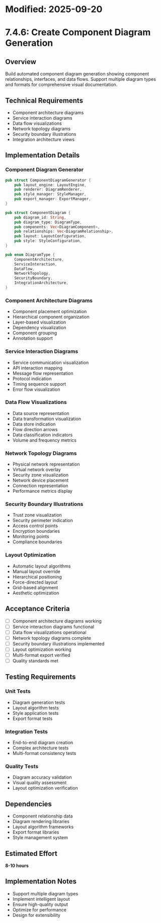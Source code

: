 # Modified: 2025-09-20

# 7.4.6: Create Component Diagram Generation

## Overview
Build automated component diagram generation showing component relationships, interfaces, and data flows. Support multiple diagram types and formats for comprehensive visual documentation.

## Technical Requirements
- Component architecture diagrams
- Service interaction diagrams
- Data flow visualizations
- Network topology diagrams
- Security boundary illustrations
- Integration architecture views

## Implementation Details

### Component Diagram Generator
```rust
pub struct ComponentDiagramGenerator {
    pub layout_engine: LayoutEngine,
    pub renderer: DiagramRenderer,
    pub style_manager: StyleManager,
    pub export_manager: ExportManager,
}

pub struct ComponentDiagram {
    pub diagram_id: String,
    pub diagram_type: DiagramType,
    pub components: Vec<DiagramComponent>,
    pub relationships: Vec<DiagramRelationship>,
    pub layout: LayoutConfiguration,
    pub style: StyleConfiguration,
}

pub enum DiagramType {
    ComponentArchitecture,
    ServiceInteraction,
    DataFlow,
    NetworkTopology,
    SecurityBoundary,
    IntegrationArchitecture,
}
```

### Component Architecture Diagrams
- Component placement optimization
- Hierarchical component organization
- Layer-based visualization
- Dependency visualization
- Component grouping
- Annotation support

### Service Interaction Diagrams
- Service communication visualization
- API interaction mapping
- Message flow representation
- Protocol indication
- Timing sequence support
- Error flow visualization

### Data Flow Visualizations
- Data source representation
- Data transformation visualization
- Data store indication
- Flow direction arrows
- Data classification indicators
- Volume and frequency metrics

### Network Topology Diagrams
- Physical network representation
- Virtual network overlay
- Security zone visualization
- Network device placement
- Connection representation
- Performance metrics display

### Security Boundary Illustrations
- Trust zone visualization
- Security perimeter indication
- Access control points
- Encryption boundaries
- Monitoring points
- Compliance boundaries

### Layout Optimization
- Automatic layout algorithms
- Manual layout override
- Hierarchical positioning
- Force-directed layout
- Grid-based alignment
- Aesthetic optimization

## Acceptance Criteria
- [ ] Component architecture diagrams working
- [ ] Service interaction diagrams functional
- [ ] Data flow visualizations operational
- [ ] Network topology diagrams complete
- [ ] Security boundary illustrations implemented
- [ ] Layout optimization working
- [ ] Multi-format export verified
- [ ] Quality standards met

## Testing Requirements

### Unit Tests
- Diagram generation tests
- Layout algorithm tests
- Style application tests
- Export format tests

### Integration Tests
- End-to-end diagram creation
- Complex architecture tests
- Multi-format consistency tests

### Quality Tests
- Diagram accuracy validation
- Visual quality assessment
- Layout optimization verification

## Dependencies
- Component relationship data
- Diagram rendering libraries
- Layout algorithm frameworks
- Export format libraries
- Style management system

## Estimated Effort
**8-10 hours**

## Implementation Notes
- Support multiple diagram types
- Implement intelligent layout
- Ensure high-quality output
- Optimize for performance
- Design for extensibility
